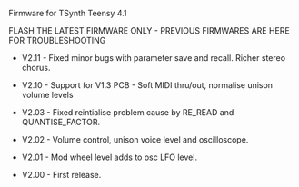 Firmware for TSynth Teensy 4.1

FLASH THE LATEST FIRMWARE ONLY - PREVIOUS FIRMWARES ARE HERE FOR TROUBLESHOOTING

- V2.11 - Fixed minor bugs with parameter save and recall. Richer stereo chorus.


- V2.10 - Support for V1.3 PCB - Soft MIDI thru/out, normalise unison volume levels
- V2.03 - Fixed reintialise problem cause by RE_READ and QUANTISE_FACTOR.
- V2.02 - Volume control, unison voice level and oscilloscope.
- V2.01 - Mod wheel level adds to osc LFO level.
- V2.00 - First release.
